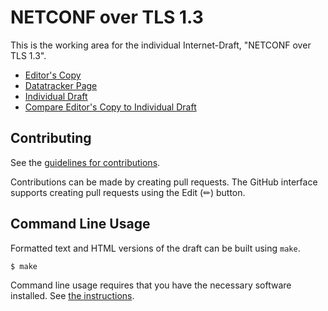 # NETCONF over TLS 1.3

This is the working area for the individual Internet-Draft, "NETCONF over TLS 1.3".

* [Editor's Copy](https://seanturner.github.io/netconf-over-tls13/#go.draft-turner-netconf-over-tls13.html)
* [Datatracker Page](https://datatracker.ietf.org/doc/draft-turner-netconf-over-tls13)
* [Individual Draft](https://datatracker.ietf.org/doc/html/draft-turner-netconf-over-tls13)
* [Compare Editor's Copy to Individual Draft](https://seanturner.github.io/netconf-over-tls13/#go.draft-turner-netconf-over-tls13.diff)


## Contributing

See the
[guidelines for contributions](https://github.com/seanturner/netconf-over-tls13/blob/main/CONTRIBUTING.md).

Contributions can be made by creating pull requests.
The GitHub interface supports creating pull requests using the Edit (✏) button.


## Command Line Usage

Formatted text and HTML versions of the draft can be built using `make`.

```sh
$ make
```

Command line usage requires that you have the necessary software installed.  See
[the instructions](https://github.com/martinthomson/i-d-template/blob/main/doc/SETUP.md).

